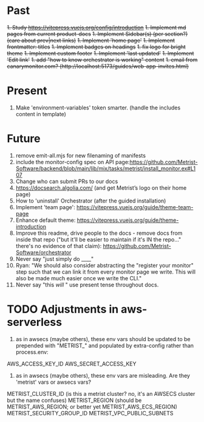 # Past

~~1. Study https://vitepress.vuejs.org/config/introduction~~
~~1. Implement md pages from current product-docs~~
~~1. Implement Sidebar(s) (per section?) (care about prev|next links)~~
~~1. Implement 'home page'~~
~~1. Implement frontmatter: titles~~
~~1. Implement badges on headings~~
~~1. fix logo for bright theme~~
~~1. Implement custom footer~~
~~1. Implement 'last updated'~~
~~1. Implement 'Edit link'~~
~~1. add "how to know orchestrator is working" content~~
~~1. email from canarymonitor.com? (http://localhost:5173/guides/web-app-invites.html)~~

# Present

1. Make 'environment-variables' token smarter. (handle the includes content in template)

# Future

1. remove emit-all.mjs for new filenaming of manifests
1. include the monitor-config spec on API page:https://github.com/Metrist-Software/backend/blob/main/lib/mix/tasks/metrist/install_monitor.ex#L107
1. Change who can submit PRs to our docs
1. https://docsearch.algolia.com/ (and get Metrist’s logo on their home page)
1. How to 'uninstall' Orchestrator (after the guided installation)
1. Implement 'team page': https://vitepress.vuejs.org/guide/theme-team-page
1. Enhance default theme: https://vitepress.vuejs.org/guide/theme-introduction
1. Improve this readme, drive people to the docs - remove docs from inside that repo ("but it'll be easier to maintain if it's IN the repo..." there's no evidence of that claim): https://github.com/Metrist-Software/orchestrator
1. Never say "just simply do ____"
1. Ryan: "We should also consider abstracting the "register your monitor" step such that we can link it from every monitor page we write. This will also be made much easier once we write the CLI."
1. Never say "this _will_ " use present tense throughout docs.

# TODO Adjustments in aws-serverless

1. as in awsecs (maybe others), these env vars should be updated to be prepended with "METRIST_" and populated by extra-config rather than process.env:

AWS_ACCESS_KEY_ID
AWS_SECRET_ACCESS_KEY

1. as in awsecs (maybe others), these env vars are misleading. Are they 'metrist' vars or awsecs vars?

METRIST_CLUSTER_ID (is this a metrist cluster? no, it's an AWSECS cluster but the name confuses)
METRIST_REGION (should be METRIST_AWS_REGION; or better yet METRIST_AWS_ECS_REGION)
METRIST_SECURITY_GROUP_ID
METRIST_VPC_PUBLIC_SUBNETS
